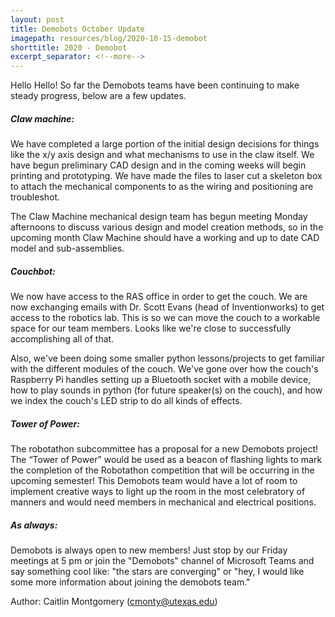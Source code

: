 ```yaml
---
layout: post
title: Demobots October Update
imagepath: resources/blog/2020-10-15-demobot
shorttitle: 2020 - Demobot
excerpt_separator: <!--more-->
---
```


Hello Hello! So far the Demobots teams have been continuing to make steady progress, below are a few updates. <!--more-->

##### Claw machine:

We have completed a large portion of the initial design decisions for things like the x/y axis design and what mechanisms to use in the claw itself. We have begun preliminary CAD design and in the coming weeks will begin printing and prototyping. We have made the files to laser cut a skeleton box to attach the mechanical components to as the wiring and positioning are troubleshot.

The Claw Machine mechanical design team has begun meeting Monday afternoons to discuss various design and model creation methods, so in the upcoming month Claw Machine should have a working and up to date CAD model and sub-assemblies.


##### Couchbot:

We now have access to the RAS office in order to get the couch. We are now exchanging emails with Dr. Scott Evans (head of Inventionworks) to get access to the robotics lab. This is so we can move the couch to a workable space for our team members. Looks like we're close to successfully accomplishing all of that.

Also, we've been doing some smaller python lessons/projects to get familiar with the different modules of the couch. We've gone over how the couch's Raspberry Pi handles setting up a Bluetooth socket with a mobile device, how to play sounds in python (for future speaker(s) on the couch), and how we index the couch's LED strip to do all kinds of effects.


##### Tower of Power:

The robotathon subcommittee has a proposal for a new Demobots project! The “Tower of Power” would be used as a beacon of flashing lights to mark the completion of the Robotathon competition that will be occurring in the upcoming semester! This Demobots team would have a lot of room to implement creative ways to light up the room in the most celebratory of manners and would need members in mechanical and electrical positions.


##### As always:

Demobots is always open to new members! Just stop by our Friday meetings at 5 pm or join the "Demobots" channel of Microsoft Teams and say something cool like: "the stars are converging" or "hey, I would like some more information about joining the demobots team."

Author: Caitlin Montgomery (cmonty@utexas.edu)
